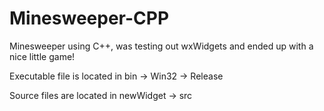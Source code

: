 # Minesweeper-CPP
Minesweeper using C++, was testing out wxWidgets and ended up with a nice little game!

Executable file is located in bin -> Win32 -> Release

Source files are located in newWidget -> src
